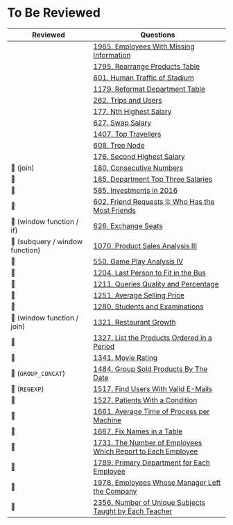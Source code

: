 # To Be Reviewed

| Reviewed                        | Questions                                                                          |
|---------------------------------|------------------------------------------------------------------------------------|
|                                 | [1965. Employees With Missing Information](https://leetcode.com/problems/employees-with-missing-information/) |
|                                 | [1795. Rearrange Products Table](https://leetcode.com/problems/rearrange-products-table/) |
|                                 | [601. Human Traffic of Stadium](https://leetcode.com/problems/human-traffic-of-stadium/) |
|                                 | [1179. Reformat Department Table](https://leetcode.com/problems/reformat-department-table/) |
|                                 | [262. Trips and Users](https://leetcode.com/problems/trips-and-users/) |
|                                 | [177. Nth Highest Salary](https://leetcode.com/problems/nth-highest-salary/) |
|                                 | [627. Swap Salary](https://leetcode.com/problems/swap-salary/) |
|                                 | [1407. Top Travellers](https://leetcode.com/problems/top-travellers/) |
|                                 | [608. Tree Node](https://leetcode.com/problems/tree-node/) |
|                                 | [176. Second Highest Salary](https://leetcode.com/problems/second-highest-salary/) |
| 🧡 (join)                       | [180. Consecutive Numbers](https://leetcode.com/problems/consecutive-numbers/)     |
| 💙                              | [185. Department Top Three Salaries](https://leetcode.com/problems/department-top-three-salaries/) |
| 💙                              | [585. Investments in 2016](https://leetcode.com/problems/investments-in-2016/) |
| 💙                              | [602. Friend Requests II: Who Has the Most Friends](https://leetcode.com/problems/friend-requests-ii-who-has-the-most-friends/) |
| 🧡 (window function / if)       | [626. Exchange Seats](https://leetcode.com/problems/exchange-seats/) |
| 🧡 (subquery / window function) | [1070. Product Sales Analysis III](https://leetcode.com/problems/product-sales-analysis-iii/) |
| 💙                              | [550. Game Play Analysis IV](https://leetcode.com/problems/game-play-analysis-iv/) |
| 💙                              | [1204. Last Person to Fit in the Bus](https://leetcode.com/problems/last-person-to-fit-in-the-bus/) |
| 💙                              | [1211. Queries Quality and Percentage](https://leetcode.com/problems/queries-quality-and-percentage/) |
| 💙                              | [1251. Average Selling Price](https://leetcode.com/problems/average-selling-price/) |
| 💙                              | [1280. Students and Examinations](https://leetcode.com/problems/students-and-examinations/) |
| 🧡 (window function / join)     | [1321. Restaurant Growth](https://leetcode.com/problems/restaurant-growth/) |
| 💙                              | [1327. List the Products Ordered in a Period](https://leetcode.com/problems/list-the-products-ordered-in-a-period/) |
| 💙                              | [1341. Movie Rating](https://leetcode.com/problems/movie-rating/) |
| 🧡 (`GROUP_CONCAT`)             | [1484. Group Sold Products By The Date](https://leetcode.com/problems/group-sold-products-by-the-date/) |
| 🧡 (`REGEXP`)                   | [1517. Find Users With Valid E-Mails](https://leetcode.com/problems/find-users-with-valid-e-mails/) |
| 💙                              | [1527. Patients With a Condition](https://leetcode.com/problems/patients-with-a-condition/) |
| 💙                              | [1661. Average Time of Process per Machine](https://leetcode.com/problems/average-time-of-process-per-machine/) |
| 💙                              | [1667. Fix Names in a Table](https://leetcode.com/problems/fix-names-in-a-table/) |
| 💙                              | [1731. The Number of Employees Which Report to Each Employee](https://leetcode.com/problems/the-number-of-employees-which-report-to-each-employee/) |
| 💙                              | [1789. Primary Department for Each Employee](https://leetcode.com/problems/primary-department-for-each-employee/) |
| 💙                              | [1978. Employees Whose Manager Left the Company](https://leetcode.com/problems/employees-whose-manager-left-the-company/) |
| 💙                              | [2356. Number of Unique Subjects Taught by Each Teacher](https://leetcode.com/problems/number-of-unique-subjects-taught-by-each-teacher/) |
